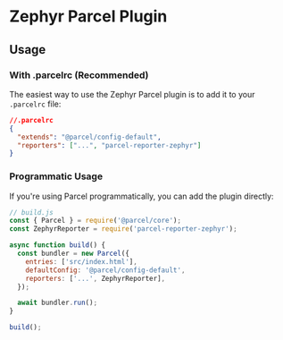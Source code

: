 # Zephyr Parcel Plugin

## Usage

### With .parcelrc (Recommended)

The easiest way to use the Zephyr Parcel plugin is to add it to your `.parcelrc` file:

```json
//.parcelrc
{
  "extends": "@parcel/config-default",
  "reporters": ["...", "parcel-reporter-zephyr"]
}
```

### Programmatic Usage

If you're using Parcel programmatically, you can add the plugin directly:

```javascript
// build.js
const { Parcel } = require('@parcel/core');
const ZephyrReporter = require('parcel-reporter-zephyr');

async function build() {
  const bundler = new Parcel({
    entries: ['src/index.html'],
    defaultConfig: '@parcel/config-default',
    reporters: ['...', ZephyrReporter],
  });

  await bundler.run();
}

build();
```
